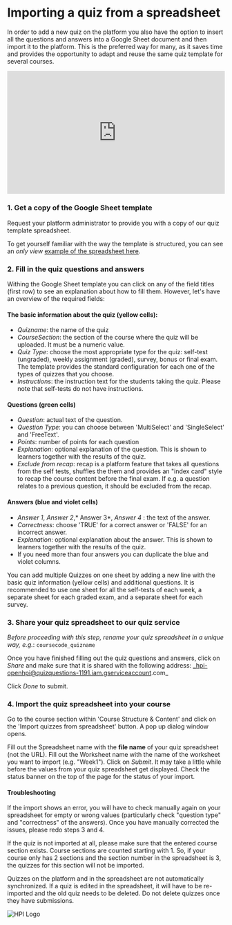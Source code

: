 #  Importing a quiz from a spreadsheet
In order to add a new quiz on the platform you also have the option to insert all the questions and answers into a Google Sheet document and then import it to the platform. This is the preferred way for many, as it saves time and provides the opportunity to adapt and reuse the same quiz template for several courses.

<div style="padding:56.25% 0 0 0;position:relative;"><iframe src="https://player.vimeo.com/video/796580072?h=98cb863fb7&amp;badge=0&amp;autopause=0&amp;player_id=0&amp;app_id=58479" frameborder="0" allow="autoplay; fullscreen; picture-in-picture" allowfullscreen style="position:absolute;top:0;left:0;width:100%;height:100%;" title="openHPI guidelines | 19 Quiz | Bonus"></iframe></div><script src="https://player.vimeo.com/api/player.js"></script>

### 1. Get a copy of the Google Sheet template
Request your platform administrator to provide you with a copy of our quiz template spreadsheet.

To get yourself familiar with the way the template is structured, you can see an *only view* [example of the spreadsheet here](https://docs.google.com/spreadsheets/d/1oVpcdnl1vr-9hr8zuyyTtZXF7ZIb-wGVgOtSKleebJ8/edit?usp=sharing).

### 2. Fill in the quiz questions and answers

Withing the Google Sheet template you can click on any of the field titles (first row) to see an explanation about how to fill them. However, let's have an overview of the required fields:

#### The basic information about the quiz (yellow cells):

- *Quizname*: the name of the quiz
- *CourseSection*: the section of the course where the quiz will be uploaded. It must be a numeric value.
- *Quiz Type*: choose the most appropriate type for the quiz: self-test (ungraded), weekly assignment (graded), survey, bonus or final exam. The template provides the standard configuration for each one of the types of quizzes that you choose.
- *Instructions*: the instruction text for the students taking the quiz. Please note that self-tests do not have instructions.

#### Questions (green cells)

- *Question*: actual text of the question.
- *Question Type*: you can choose between 'MultiSelect' and 'SingleSelect' and 'FreeText'.
- *Points*: number of points for each question
- *Explanation*: optional explanation of the question. This is shown to learners together with the results of the quiz.
- *Exclude from recap*: recap is a platform feature that takes all questions from the self tests, shuffles the them and provides an "index card" style to recap the course content before the final exam. If e.g. a question relates to a previous question, it should be excluded from the recap.

#### Answers (blue and violet cells)

- *Answer 1*, *Answer 2*,* Answer 3*, *Answer 4* : the text of the answer.
- *Correctness*: choose 'TRUE' for a correct answer or 'FALSE' for an incorrect answer.
- *Explanation*: optional explanation about the answer. This is shown to learners together with the results of the quiz.
- If you need more than four answers you can duplicate the blue and violet columns.

You can add multiple Quizzes on one sheet by adding a new line with the basic quiz information (yellow cells) and additional questions. It is recommended to use one sheet for all the self-tests of each week, a separate sheet for each graded exam, and a separate sheet for each survey.

### 3. Share your quiz spreadsheet to our quiz service

_Before proceeding with this step, rename your quiz spreadsheet in a unique way, e.g._: `coursecode_quizname`

Once you have finished filling out the quiz questions and answers, click on *Share* and make sure that it is shared with the following address:
_hpi-openhpi@quizquestions-1191.iam.gserviceaccount.com_

Click *Done* to submit.


### 4. Import the quiz spreadsheet into your course

Go to the course section within 'Course Structure & Content' and click on the 'Import quizzes from spreadsheet' button. A pop up dialog window opens.

Fill out the Spreadsheet name with the **file name** of your quiz spreadsheet (not the URL).
Fill out the Worksheet name with the name of the worksheet you want to import (e.g. "Week1").
Click on *Submit*.
It may take a little while before the values from your quiz spreadsheet get displayed.
Check the status banner on the top of the page for the status of your import.


#### Troubleshooting
If the import shows an error, you will have to check manually again on your spreadsheet for empty or wrong values (particularly check "question type" and "correctness" of the answers). Once you have manually corrected the issues, please redo steps 3 and 4.

If the quiz is not imported at all, please make sure that the entered course section exists. Course sections are counted starting with 1. So, if your course only has 2 sections and the section number in the spreadsheet is 3, the quizzes for this section will not be imported.

Quizzes on the platform and in the spreadsheet are not automatically synchronized. If a quiz is edited in the spreadsheet, it will have to be re-imported and the old quiz needs to be deleted. Do not delete quizzes once they have submissions.

![HPI Logo](../../../img/HPI_Logo.png)
